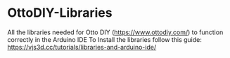 # OttoDIY-Libraries
All the libraries needed for Otto DIY (https://www.ottodiy.com/) to function correctly in the Arduino IDE
To Install the libraries follow this guide: https://vjs3d.cc/tutorials/libraries-and-arduino-ide/
